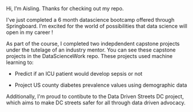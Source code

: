 Hi, I’m Aisling. Thanks for checking out my repo.

I've just completed a 6 month datascience bootcamp offered through Springboard. I'm excited for the world of possibilities that data science will open in my career !


As part of the course, I completed two indepdendent capstone projects under the tutelage of an industry mentor. You can see these capstone projects in the DataScienceWork repo.  These projects used machine learning to:

* Predict if an ICU patient would develop sepsis or not 

* Project US county diabetes prevalence values using demographic data 



Additionally, I'm proud to contibute to the Data Driven Streets DC project, which aims to make DC streets safer for all through data driven advocacy. 

<!---
Aisling-C/Aisling-C is a ✨ special ✨ repository because its `README.md` (this file) appears on your GitHub profile.
You can click the Preview link to take a look at your changes.
--->
